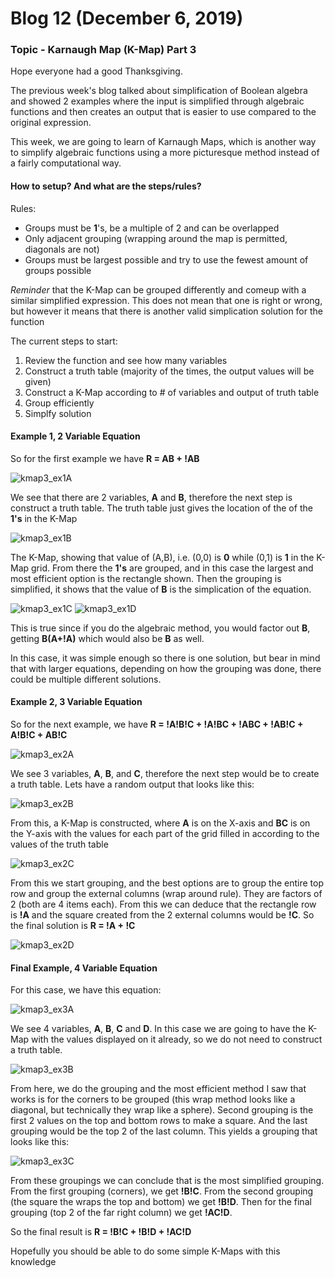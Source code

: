 # Blog 12 (December 6, 2019)

### Topic - Karnaugh Map (K-Map) Part 3

Hope everyone had a good Thanksgiving.

The previous week's blog talked about simplification of Boolean algebra and showed 2 examples where the input is simplified through algebraic functions and then creates an output that is easier to use compared to the original expression. 

This week, we are going to learn of Karnaugh Maps, which is another way to simplify algebraic functions using a more picturesque method instead of a fairly computational way.

#### How to setup? And what are the steps/rules?

Rules:
- Groups must be **1**'s, be a multiple of 2 and can be overlapped
- Only adjacent grouping (wrapping around the map is permitted, diagonals are not)
- Groups must be largest possible and try to use the fewest amount of groups possible

*Reminder* that the K-Map can be grouped differently and comeup with a similar simplified expression.  This does not mean that one is right or wrong, but however it means that there is another valid simplication solution for the function


The current steps to start:
1. Review the function and see how many variables 
2. Construct a truth table (majority of the times, the output values will be given)
3. Construct a K-Map according to # of variables and output of truth table
4. Group efficiently
5. Simplfy solution 

#### Example 1, 2 Variable Equation

So for the first example we have **R = AB + !AB**

![kmap3_ex1A](https://github.com/FurenchiFurai/furenchifurai.github.io/blob/master/images/kmap3_ex1A.png?raw=true)

We see that there are 2 variables, **A** and **B**, therefore the next step is construct a truth table. The truth table just gives the location of the of the **1's** in the K-Map

![kmap3_ex1B](https://github.com/FurenchiFurai/furenchifurai.github.io/blob/master/images/kmap3_ex1B.png?raw=true)

The K-Map, showing that value of (A,B), i.e. (0,0) is **0** while (0,1) is **1** in the K-Map grid.
From there the **1's** are grouped, and in this case the largest and most efficient option is the rectangle shown. Then the grouping is simplified, it shows that the value of **B** is the simplication of the equation.

![kmap3_ex1C](https://github.com/FurenchiFurai/furenchifurai.github.io/blob/master/images/kmap3_ex1C.png?raw=true)
![kmap3_ex1D](https://github.com/FurenchiFurai/furenchifurai.github.io/blob/master/images/kmap3_ex1D.png?raw=true)

This is true since if you do the algebraic method, you would factor out **B**, getting **B(A+!A)** which would also be **B** as well. 

In this case, it was simple enough so there is one solution, but bear in mind that with larger equations, depending on how the grouping was done, there could be multiple different solutions. 

#### Example 2, 3 Variable Equation

So for the next example, we have **R = !A!B!C + !A!BC + !ABC + !AB!C + A!B!C + AB!C**

![kmap3_ex2A](https://github.com/FurenchiFurai/furenchifurai.github.io/blob/master/images/kmap3_ex2A.png?raw=true)

We see 3 variables, **A**, **B**, and **C**, therefore the next step would be to create a truth table. Lets have a random output that looks like this:

![kmap3_ex2B](https://github.com/FurenchiFurai/furenchifurai.github.io/blob/master/images/kmap3_ex2B.png?raw=true)

From this, a K-Map is constructed, where **A** is on the X-axis and **BC** is on the Y-axis with the values for each part of the grid filled in according to the values of the truth table

![kmap3_ex2C](https://github.com/FurenchiFurai/furenchifurai.github.io/blob/master/images/kmap3_ex2C.png?raw=true)

From this we start grouping, and the best options are to group the entire top row and group the external columns (wrap around rule). They are factors of 2 (both are 4 items each).  From this we can deduce that the rectangle row is **!A** and the square created from the 2 external columns would be **!C**. So the final solution is **R = !A + !C**

![kmap3_ex2D](https://github.com/FurenchiFurai/furenchifurai.github.io/blob/master/images/kmap3_ex2D.png?raw=true)

#### Final Example, 4 Variable Equation

For this case, we have this equation:

![kmap3_ex3A](https://github.com/FurenchiFurai/furenchifurai.github.io/blob/master/images/kmap3_ex3A.png?raw=true)

We see 4 variables, **A**, **B**, **C** and **D**.  In this case we are going to have the K-Map with the values displayed on it already, so we do not need to construct a truth table.

![kmap3_ex3B](https://github.com/FurenchiFurai/furenchifurai.github.io/blob/master/images/kmap3_ex3B.png?raw=true)

From here, we do the grouping and the most efficient method I saw that works is for the corners to be grouped (this wrap method looks like a diagonal, but technically they wrap like a sphere). Second grouping is the first 2 values on the top and bottom rows to make a square. And the last grouping would be the top 2 of the last column. This yields a grouping that looks like this:

![kmap3_ex3C](https://github.com/FurenchiFurai/furenchifurai.github.io/blob/master/images/kmap3_ex3C.png?raw=true)

From these groupings we can conclude that is the most simplified grouping. From the first grouping (corners), we get **!B!C**. From the second grouping (the square the wraps the top and bottom) we get **!B!D**. Then for the final grouping (top 2 of the far right column) we get **!AC!D**. 

So the final result is **R = !B!C + !B!D + !AC!D**

Hopefully you should be able to do some simple K-Maps with this knowledge  